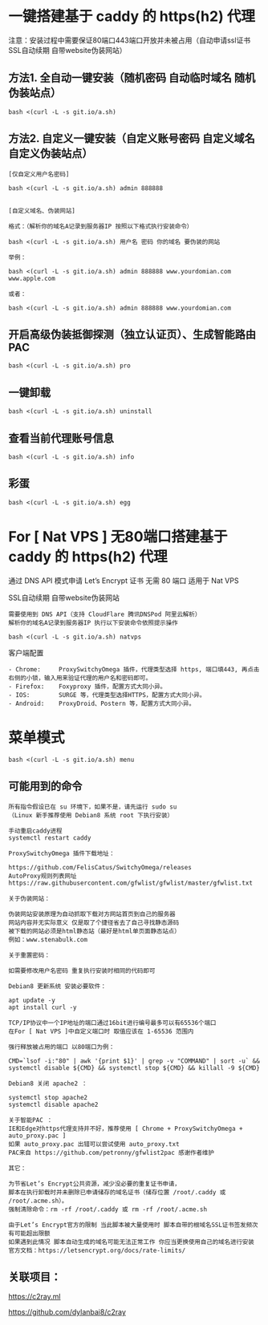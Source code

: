 # 一键搭建基于 caddy 的 https(h2) 代理

注意：安装过程中需要保证80端口443端口开放并未被占用（自动申请ssl证书 SSL自动续期 自带website伪装网站）

## 方法1. 全自动一键安装（随机密码 自动临时域名 随机伪装站点）

```
bash <(curl -L -s git.io/a.sh)
```

## 方法2. 自定义一键安装（自定义账号密码 自定义域名 自定义伪装站点）

```
[仅自定义用户名密码]

bash <(curl -L -s git.io/a.sh) admin 888888


[自定义域名、伪装网站]

格式：（解析你的域名A记录到服务器IP 按照以下格式执行安装命令）

bash <(curl -L -s git.io/a.sh) 用户名 密码 你的域名 要伪装的网站

举例：

bash <(curl -L -s git.io/a.sh) admin 888888 www.yourdomian.com www.apple.com

或者：

bash <(curl -L -s git.io/a.sh) admin 888888 www.yourdomian.com

```

## 开启高级伪装抵御探测（独立认证页）、生成智能路由PAC

```
bash <(curl -L -s git.io/a.sh) pro
```

## 一键卸载

```
bash <(curl -L -s git.io/a.sh) uninstall
```

## 查看当前代理账号信息

```
bash <(curl -L -s git.io/a.sh) info
```

## 彩蛋

```
bash <(curl -L -s git.io/a.sh) egg
```

# For [ Nat VPS ] 无80端口搭建基于 caddy 的 https(h2) 代理

通过 DNS API 模式申请 Let’s Encrypt 证书 无需 80 端口 适用于 Nat VPS

SSL自动续期 自带website伪装网站

```
需要使用到 DNS API（支持 CloudFlare 腾讯DNSPod 阿里云解析）
解析你的域名A记录到服务器IP 执行以下安装命令依照提示操作

bash <(curl -L -s git.io/a.sh) natvps
```

客户端配置

```
- Chrome:     ProxySwitchyOmega 插件，代理类型选择 https, 端口填443, 再点击右侧的小锁，输入用来验证代理的用户名和密码即可。
- Firefox:    Foxyproxy 插件，配置方式大同小异。
- IOS:        SURGE 等，代理类型选择HTTPS，配置方式大同小异。
- Android:    ProxyDroid、Postern 等，配置方式大同小异。
```

# 菜单模式

```
bash <(curl -L -s git.io/a.sh) menu
```

## 可能用到的命令

```
所有指令假设已在 su 环境下，如果不是，请先运行 sudo su
（Linux 新手推荐使用 Debian8 系统 root 下执行安装）

手动重启caddy进程
systemctl restart caddy

ProxySwitchyOmega 插件下载地址：

https://github.com/FelisCatus/SwitchyOmega/releases
AutoProxy规则列表网址 https://raw.githubusercontent.com/gfwlist/gfwlist/master/gfwlist.txt

关于伪装网站：

伪装网站安装原理为自动抓取下载对方网站首页到自己的服务器
网站内容并无实际意义 仅是取了个捷径省去了自己寻找静态源码
被下载的网站必须是html静态站（最好是html单页面静态站点）
例如：www.stenabulk.com

关于重置密码：

如需要修改用户名密码 重复执行安装时相同的代码即可

Debian8 更新系统 安装必要软件：

apt update -y
apt install curl -y

TCP/IP协议中一个IP地址的端口通过16bit进行编号最多可以有65536个端口
在For [ Nat VPS ]中自定义端口时 取值应该在 1-65536 范围内

强行释放被占用的端口 以80端口为例：

CMD=`lsof -i:"80" | awk '{print $1}' | grep -v "COMMAND" | sort -u` && systemctl disable ${CMD} && systemctl stop ${CMD} && killall -9 ${CMD}

Debian8 关闭 apache2 ：

systemctl stop apache2
systemctl disable apache2

关于智能PAC ：
IE和Edge对https代理支持并不好，推荐使用 [ Chrome + ProxySwitchyOmega + auto_proxy.pac ]
如果 auto_proxy.pac 出错可以尝试使用 auto_proxy.txt
PAC来自 https://github.com/petronny/gfwlist2pac 感谢作者维护

其它：

为节省Let’s Encrypt公共资源，减少没必要的重复证书申请，
脚本在执行卸载时并未删除已申请储存的域名证书（储存位置 /root/.caddy 或 /root/.acme.sh）。
强制清除命令：rm -rf /root/.caddy 或 rm -rf /root/.acme.sh

由于Let’s Encrypt官方的限制 当此脚本被大量使用时 脚本自带的根域名SSL证书签发频次有可能超出限额
如果遇到此情况 脚本自动生成的域名可能无法正常工作 你应当更换使用自己的域名进行安装
官方文档：https://letsencrypt.org/docs/rate-limits/
```

## 关联项目：

https://c2ray.ml

https://github.com/dylanbai8/c2ray



